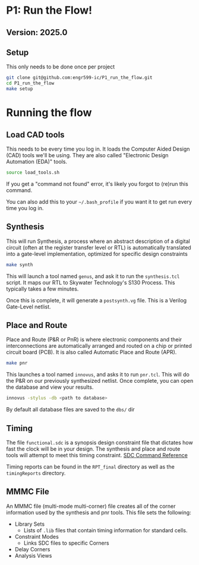 # P1: Run the Flow!

Version: 2025.0
---

## Setup

This only needs to be done once per project

```bash
git clone git@github.com:engr599-ic/P1_run_the_flow.git
cd P1_run_the_flow
make setup
```


# Running the flow

## Load CAD tools

This needs to be every time you log in.  It loads the Computer Aided Design (CAD) tools we'll be using.  They are also called "Electronic Design Automation (EDA)" tools.  

```bash
source load_tools.sh
```

If you get a "command not found" error, it's likely you forgot to (re)run this command. 

You can also add this to your `~/.bash_profile` if you want it to get run every time you log in.  

## Synthesis

This will run Synthesis, a process where an abstract description of a digital circuit (often at the register transfer level or RTL) is automatically translated into a gate-level implementation, optimized for specific design constraints

```bash
make synth
```

This will launch a tool named `genus`, and ask it to run the `synthesis.tcl` script.  It maps our RTL to Skywater Technology's S130 Process. This typically takes a few minutes. 

Once this is complete, it will generate a `postsynth.vg` file.  This is a Verilog Gate-Level netlist.  

## Place and Route

Place and Route (P&R or PnR) is where electronic components and their interconnections are automatically arranged and routed on a chip or printed circuit board (PCB).  It is also called Automatic Place and Route (APR).  

```bash
make pnr
```

This launches a tool named `innovus`, and asks it to run `pnr.tcl`.  This will do the P&R on our previously synthesized netlist.  Once complete, you can open the database and view your results.  

```bash
innovus -stylus -db <path to database>
```

By default all database files are saved to the `dbs/` dir

## Timing

The file `functional.sdc` is a synopsis design constraint file that dictates how fast the clock will be in your design.
The synthesis and place and route tools will attempt to meet this timing constraint.
[SDC Command Reference](https://iccircle.com/static/upload/img20240131000211.pdf)

Timing reports can be found in the `RPT_final` directory as well as the `timingReports` directory.

## MMMC File

An MMMC file (multi-mode multi-corner) file creates all of the corner information used by the synthesis and pnr tools. 
This file sets the following:
  - Library Sets
    - Lists of `.lib` files that contain timing information for standard cells.
  - Constraint Modes
    - Links SDC files to specific Corners
  - Delay Corners
  - Analysis Views
